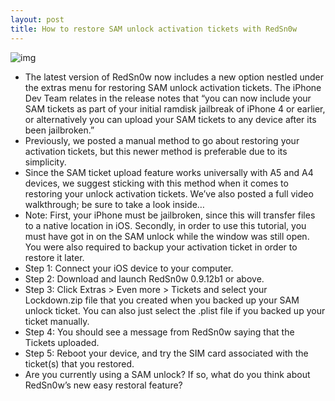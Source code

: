 ```yaml
---
layout: post
title: How to restore SAM unlock activation tickets with RedSn0w
---
```

![img](http://media.idownloadblog.com/wp-content/uploads/2012/06/SAM-Unlock.jpg)
* The latest version of RedSn0w now includes a new option nestled under the extras menu for restoring SAM unlock activation tickets. The iPhone Dev Team relates in the release notes that “you can now include your SAM tickets as part of your initial ramdisk jailbreak of iPhone 4 or earlier, or alternatively you can upload your SAM tickets to any device after its been jailbroken.”
* Previously, we posted a manual method to go about restoring your activation tickets, but this newer method is preferable due to its simplicity.
* Since the SAM ticket upload feature works universally with A5 and A4 devices, we suggest sticking with this method when it comes to restoring your unlock activation tickets. We’ve also posted a full video walkthrough; be sure to take a look inside…
* Note: First, your iPhone must be jailbroken, since this will transfer files to a native location in iOS. Secondly, in order to use this tutorial, you must have got in on the SAM unlock while the window was still open. You were also required to backup your activation ticket in order to restore it later.
* Step 1: Connect your iOS device to your computer.
* Step 2: Download and launch RedSn0w 0.9.12b1 or above.
* Step 3: Click Extras > Even more > Tickets and select your Lockdown.zip file that you created when you backed up your SAM unlock ticket. You can also just select the .plist file if you backed up your ticket manually.
* Step 4: You should see a message from RedSn0w saying that the Tickets uploaded.
* Step 5: Reboot your device, and try the SIM card associated with the ticket(s) that you restored.
* Are you currently using a SAM unlock? If so, what do you think about RedSn0w’s new easy restoral feature?

